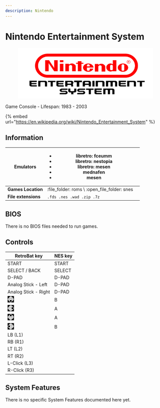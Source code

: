 ```yaml
---
description: Nintendo
---
```


# Nintendo Entertainment System

<figure><img src="https://raw.githubusercontent.com/fabricecaruso/es-theme-carbon/master/art/logos/nes.svg" alt=""><figcaption></figcaption></figure>

Game Console - Lifespan: 1983 - 2003

{% embed url="https://en.wikipedia.org/wiki/Nintendo_Entertainment_System" %}

## Information

| **Emulators**       | <ul><li>libretro: fceumm</li><li>libretro: nestopia</li><li>libretro: mesen</li><li>mednafen</li><li>mesen</li></ul> |   |
| ------------------- | -------------------------------------------------------------------------------------------------------------------- | - |
| **Games Location**  | :file\_folder: roms \ :open\_file\_folder: snes                                                                      |   |
| **File extensions** | `.fds .nes .wad .zip .7z`                                                                                            |   |

## BIOS

There is no BIOS files needed to run games.

## Controls

| RetroBat key                                                                    | NES key |
| ------------------------------------------------------------------------------- | ------- |
| START                                                                           | START   |
| SELECT / BACK                                                                   | SELECT  |
| D-PAD                                                                           | D-PAD   |
| Analog Stick - Left                                                             | D-PAD   |
| Analog Stick - Right                                                            | D-PAD   |
| ![A](<../../.gitbook/assets/image (1) (2).png>)                                 | B       |
| ![B](<../../.gitbook/assets/image (4).png>)                                     | A       |
| <img src="../../.gitbook/assets/image (3) (1).png" alt="" data-size="original"> | A       |
| <img src="../../.gitbook/assets/image (2) (1).png" alt="" data-size="line">     | B       |
| LB (L1)                                                                         |         |
| RB (R1)                                                                         |         |
| LT (L2)                                                                         |         |
| RT (R2)                                                                         |         |
| L-Click (L3)                                                                    |         |
| R-Click (R3)                                                                    |         |

## System Features

There is no specific System Features documented here yet.
